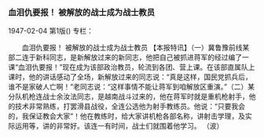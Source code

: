 ### 血泪仇要报！  被解放的战士成为战士教员

1947-02-04
第1版()
专栏：

　　血泪仇要报！
    被解放的战士成为战士教员
    【本报特讯】（一）冀鲁豫前线某部二连于新科同志，是新解放过来的新同志，他把自己被抓进蒋军的经过编了一课“血泪仇要报！”现在成为该部政治教员，轮流到各团、营上课。在该部直属队上课时，他的讲话感动了全场，新解放过来的同志说：“真是这样，国民党抓兵后，谁不是家破人亡啊！”老同志说：“这样事情不能让蒋军到咱解放区重演。”（二）某分队机枪连战士余汝法同志，是越南战斗过来的，他在蒋军时就是重机枪射手，他的技术非常熟练，打罢滑县战役，全连公选他为射手教练员。他说：“只要我会的，我保证教会大家”！他在教练时，给大家讲机枪各部名称，讲射击学理，及实际运用等，讲的非常好。该连一有时间，战士们就围着他学习。
  （波）

